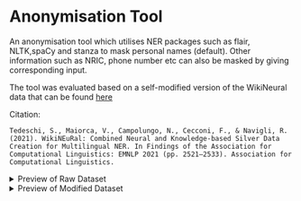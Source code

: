 # Anonymisation Tool 

An anonymisation tool which utilises NER packages such as flair, NLTK,spaCy and stanza to mask personal names (default). Other information such as NRIC, phone number etc can also be masked by giving corresponding input.

The tool was evaluated based on a self-modified version of the WikiNeural data that can be found [here](https://github.com/Babelscape/wikineural)

Citation: 

``` 
Tedeschi, S., Maiorca, V., Campolungo, N., Cecconi, F., & Navigli, R. (2021). WikiNEuRal: Combined Neural and Knowledge-based Silver Data Creation for Multilingual NER. In Findings of the Association for Computational Linguistics: EMNLP 2021 (pp. 2521–2533). Association for Computational Linguistics.
```

<details><summary>Preview of Raw Dataset </summary>
<p>

<img width="123" alt="image" src="https://user-images.githubusercontent.com/66881214/185170721-d0573eaf-3cb8-4525-8479-b6b8125ba5c0.png">

</p>
</details>

<details><summary>Preview of Modified Dataset </summary>
<p>

| Sentence                                                                                                                                  | Output                                                                                                                          |
| ----------------------------------------------------------------------------------------------------------------------------------------- | ------------------------------------------------------------------------------------------------------------------------------- |
|  Since then , only Terry Bradshaw in 147 games , Joe Montana in 139 games , and Tom Brady in 131 games have reached 100 wins more quickly |  Since then , only \[Name\] in 147 games , \[Name\] in 139 games , and \[Name\] in 131 games have reached 100 wins more quickly |
|  He was portrayed by Anthony Perkins in the 1960 version of Psycho directed by Alfred Hitchcock and the Psycho franchise                  |  He was portrayed by \[Name\] in the 1960 version of Psycho directed by \[Name\] and the Psycho franchise                       |

</p>
</details>

